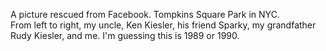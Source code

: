 A picture rescued from Facebook. Tompkins Square Park in NYC.<br>From left to right, my uncle, Ken Kiesler, his friend Sparky, my grandfather Rudy Kiesler, and me. I'm guessing this is 1989 or 1990.
